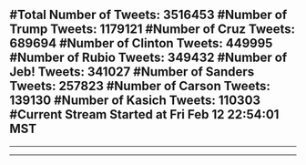 #Total Number of Tweets: 3516453 
#Number of Trump Tweets: 1179121
#Number of Cruz Tweets: 689694
#Number of Clinton Tweets: 449995
#Number of Rubio Tweets: 349432
#Number of Jeb! Tweets: 341027
#Number of Sanders Tweets: 257823
#Number of Carson Tweets: 139130
#Number of Kasich Tweets: 110303
#Current Stream Started at Fri Feb 12 22:54:01 MST
---
---
---
